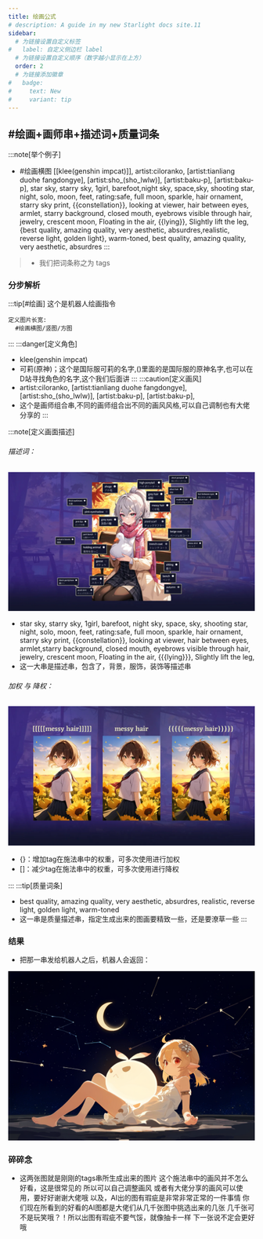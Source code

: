 ```yaml
---
title: 绘画公式
# description: A guide in my new Starlight docs site.11
sidebar:
  # 为链接设置自定义标签
#   label: 自定义侧边栏 label
  # 为链接设置自定义顺序（数字越小显示在上方）
  order: 2
  # 为链接添加徽章
#   badge:
#     text: New
#     variant: tip
---
```


## #绘画+画师串+描述词+质量词条

:::note[举个例子]
- #绘画横图 [[klee(genshin impcat)]], artist:ciloranko, [artist:tianliang duohe fangdongye], [artist:sho_(sho_lwlw)], [artist:baku-p], [artist:baku-p], star sky, starry sky, 1girl, barefoot,night sky, space,sky, shooting star, night, solo, moon, feet, rating:safe, full moon, sparkle, hair ornament, starry sky print, {{constellation}}, looking at viewer, hair between eyes, armlet, starry background, closed mouth, eyebrows visible through hair, jewelry, crescent moon, Floating in the air, {{lying}}, Slightly lift the leg, {best quality, amazing quality, very aesthetic, absurdres,realistic, reverse light, golden light}, warm-toned, best quality, amazing quality, very aesthetic, absurdres
:::

> - 我们把词条称之为 tags

### 分步解析
:::tip[#绘画]
这个是机器人绘画指令
```
定义图片长宽:
  #绘画横图/竖图/方图
```
:::
:::danger[定义角色]
- klee(genshin impcat)
- 可莉(原神)；这个是国际服可莉的名字,()里面的是国际服的原神名字,也可以在D站寻找角色的名字,这个我们后面讲
:::
:::caution[定义画风]
- artist:ciloranko, [artist:tianliang duohe fangdongye], [artist:sho_(sho_lwlw)], [artist:baku-p],  [artist:baku-p],
- 这个是画师组合串,不同的画师组合出不同的画风风格,可以自己调制也有大佬分享的
:::

:::note[定义画面描述]
###### 描述词：
![tags定义例子1](../../../assets/教程中图片/tags定义例子1.webp)

- star sky, starry sky, 1girl, barefoot, night sky, space, sky, shooting star, night, solo, moon, feet, rating:safe, full moon, sparkle, hair ornament, starry sky print, {{constellation}}, looking at viewer, hair between eyes, armlet,starry background, closed mouth, eyebrows visible through hair, jewelry, crescent moon, Floating in the air, {{{lying}}}, Slightly lift the leg,
- 这一大串是描述串，包含了，背景，服饰，装饰等描述串

###### 加权 与 降权：
![加权 与 降权](<../../../assets/教程中图片/加权 与 降权.webp>)
<!-- <center>例子1：潦草的头发</center> -->

- {}：增加tag在施法串中的权重，可多次使用进行加权
- []：减少tag在施法串中的权重，可多次使用进行降权

:::
:::tip[质量词条]
- best quality, amazing quality, very aesthetic, absurdres, realistic, reverse light, golden light, warm-toned
- 这一串是质量描述串，指定生成出来的图画要精致一些，还是要潦草一些
:::

### 结果
- 把那一串发给机器人之后，机器人会返回：

![aiPic](../../../assets/教程中图片/bf78a3b3887b96c9153d95efec2cda4b_720.jpg)


### 碎碎念
-  这两张图就是刚刚的tags串所生成出来的图片
这个施法串中的画风并不怎么好看，这是很常见的
所以可以自己调整画风
或者有大佬分享的画风可以使用，要好好谢谢大佬哦
以及，AI出的图有瑕疵是非常非常正常的一件事情
你们现在所看到的好看的AI图都是大佬们从几千张图中挑选出来的几张
几千张可不是玩笑哦？！所以出图有瑕疵不要气馁，就像抽卡一样
下一张说不定会更好哦